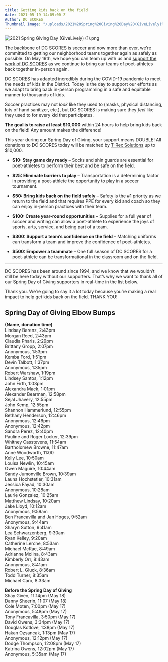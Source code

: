 ```yaml
---
title: Getting kids back on the field
date: 2021-05-19 14:09:00 Z
Author: DC SCORES
Thumbnail Image: "/uploads/2021%20Spring%20Giving%20Day%20(GiveLively)%20(1).png"
---
```


![2021 Spring Giving Day (GiveLively) (1).png](/uploads/2021%20Spring%20Giving%20Day%20(GiveLively)%20(1).png)

The backbone of DC SCORES is soccer and now more than ever, we’re committed to getting our neighborhood teams together again as safely as possible. On May 19th, we hope you can team up with us and [support the work of DC SCORES](https://bit.ly/DCSgive) as we continue to bring our teams of poet-athletes back together in-person again.





DC SCORES has adapted incredibly during the COVID-19 pandemic to meet the needs of kids in the District. Today is the day to support our efforts as we adapt to bring back in-person programming in a safe and equitable manner to thousands of kids.

Soccer practices may not *look* like they used to (masks, physical distancing, lots of hand sanitizer, etc.), but DC SCORES is making sure they *feel* like they used to for every kid that participates. 

**The goal is to raise at least $10,000** within 24 hours to help bring kids back on the field! Any amount makes the difference!

This year during our Spring Day of Giving, your support means DOUBLE! All donations to DC SCORES today will be matched by [T-Rex Solutions](https://www.trexsolutionsllc.com/) up to $10,000.

* **$10: Stay game day ready** – Socks and shin guards are essential for poet-athletes to perform their best and be safe on the field.

* **$25: Eliminate barriers to play** – Transportation is a determining factor in providing a poet-athlete the opportunity to play in a soccer tournament.

* **$50: Bring kids back on the field safely** – Safety is the #1 priority as we return to the field and that requires PPE for every kid and coach so they can enjoy in-person practices with their team.

* **$100: Create year-round opportunities** – Supplies for a full year of soccer and writing can allow a poet-athlete to experience the joys of sports, arts, service, and being part of a team.

* **$300: Support a team’s confidence on the field** – Matching uniforms can transform a team and improve the confidence of poet-athletes.

* **$500: Empower a teammate** – One full season of DC SCORES for a poet-athlete can be transformational in the classroom and on the field. 

---

DC SCORES has been around since 1994, and we know that we wouldn’t still be here today without our supporters. That’s why we want to thank all of our Spring Day of Giving supporters in real-time in the list below.

Thank you. We’re going to say it a lot today because you’re making a real impact to help get kids back on the field. THANK YOU!

## Spring Day of Giving Elbow Bumps

**(Name, donation time)** <br>
Lindsay Barenz, 2:43pm <br>
Morgan Reed, 2:43pm <br>
Claudia Pharis, 2:29pm <br>
Brittany Gropp, 2:07pm <br>
Anonymous, 1:53pm <br>
Kemba Ford, 1:51pm <br>
Devin Talbott, 1:37pm <br>
Anonymous, 1:35pm <br>
Robert Warshaw, 1:19pm <br>
Lindsey Santos, 1:12pm <br>
John Firth, 1:03pm <br>
Alexandra Mack, 1:01pm <br>
Alexander Bearman, 12:58pm <br>
Sejal Jhavery, 12:55pm <br>
John Kemp, 12:55pm <br>
Shannon Hammerlund, 12:55pm <br>
Bethany Henderson, 12:46pm <br>
Anonymous, 12:46pm <br>
Anonymous, 12:42pm <br>
Sandra Perez, 12:40pm <br>
Pauline and Roger Locker, 12:39pm <br>
Whitney Casstevens, 11:54am <br>
Bartholomew Browne, 11:47am <br>
Anne Woodworth, 11:00 <br>
Kelly Lee, 10:50am <br>
Louisa Newlin, 10:45am <br>
Owen Maguire, 10:44am <br>
Sandy Jumonville Brown, 10:39am <br>
Launa Hochstetler, 10:31am <br>
Jessica Fayad, 10:30am <br>
Anonymous, 10:28am <br>
Laurie Gonzalez, 10:25am <br>
Matthew Lindsay, 10:20am <br>
Jake Lloyd, 10:12am <br>
Anonymous, 9:59am <br>
Ben Francavilla and Jan Hoges, 9:52am <br>
Anonymous, 9:44am <br>
Sharyn Sutton, 9:41am <br>
Lea Schwarzenberg, 9:30am <br>
Ryan Kelley, 9:20am <br>
Catherine Lerche, 8:53am <br>
Michael McRae, 8:49am <br>
Adrianne Molina, 8:43am <br>
Kimberly Orr, 8:43am <br>
Anonymous, 8:41am <br>
Robert L. Gluck, 8:36am <br>
Todd Turner, 8:35am <br>
Michael Caro, 8:33am <br>

**Before the Spring Day of Giving** <br>
Shay Given, 11:14pm (May 18) <br>
Danny Sheerin, 11:07 (May 18) <br>
Cole Moten, 7:00pm (May 17) <br>
Anonymous, 5:48pm (May 17) <br>
Tony Francavilla, 3:50pm (May 17) <br>
David Owens, 3:34pm (May 17) <br>
Douglas Kotlove, 1:38pm (May 17) <br>
Hakan Ozsancak, 1:13pm (May 17) <br>
Anonymous, 12:12pm (May 17) <br>
Dodge Thompson, 12:08pm (May 17) <br>
Katrina	Owens, 12:02pm (May 17) <br>
Anonymous, 5:35am (May 17) <br>
